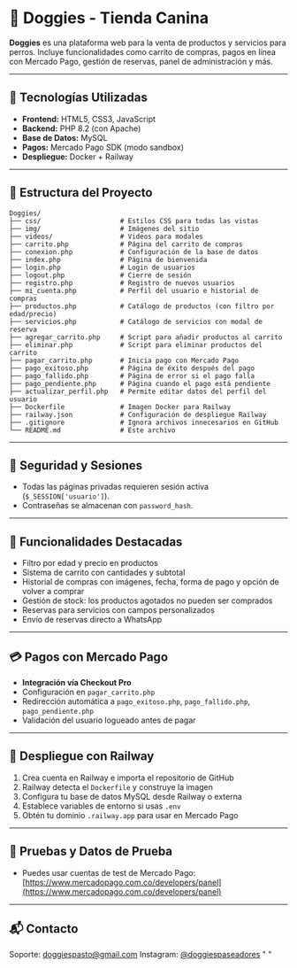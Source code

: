 # 🐶 Doggies - Tienda Canina

**Doggies** es una plataforma web para la venta de productos y servicios para perros. Incluye funcionalidades como carrito de compras, pagos en línea con Mercado Pago, gestión de reservas, panel de administración y más.

---

## 🔧 Tecnologías Utilizadas

* **Frontend:** HTML5, CSS3, JavaScript
* **Backend:** PHP 8.2 (con Apache)
* **Base de Datos:** MySQL
* **Pagos:** Mercado Pago SDK (modo sandbox)
* **Despliegue:** Docker + Railway

---

## 📁 Estructura del Proyecto

```
Doggies/
├── css/                    # Estilos CSS para todas las vistas
├── img/                    # Imágenes del sitio
├── videos/                 # Videos para modales
├── carrito.php             # Página del carrito de compras
├── conexion.php            # Configuración de la base de datos
├── index.php               # Página de bienvenida
├── login.php               # Login de usuarios
├── logout.php              # Cierre de sesión
├── registro.php            # Registro de nuevos usuarios
├── mi_cuenta.php           # Perfil del usuario e historial de compras
├── productos.php           # Catálogo de productos (con filtro por edad/precio)
├── servicios.php           # Catálogo de servicios con modal de reserva
├── agregar_carrito.php     # Script para añadir productos al carrito
├── eliminar.php            # Script para eliminar productos del carrito
├── pagar_carrito.php       # Inicia pago con Mercado Pago
├── pago_exitoso.php        # Página de éxito después del pago
├── pago_fallido.php        # Página de error si el pago falla
├── pago_pendiente.php      # Página cuando el pago está pendiente
├── actualizar_perfil.php   # Permite editar datos del perfil del usuario
├── Dockerfile              # Imagen Docker para Railway
├── railway.json            # Configuración de despliegue Railway
├── .gitignore              # Ignora archivos innecesarios en GitHub
└── README.md               # Este archivo
```

---

## 🔐 Seguridad y Sesiones

* Todas las páginas privadas requieren sesión activa (`$_SESSION['usuario']`).
* Contraseñas se almacenan con `password_hash`.

---

## 🛒 Funcionalidades Destacadas

* Filtro por edad y precio en productos
* Sistema de carrito con cantidades y subtotal
* Historial de compras con imágenes, fecha, forma de pago y opción de volver a comprar
* Gestión de stock: los productos agotados no pueden ser comprados
* Reservas para servicios con campos personalizados
* Envío de reservas directo a WhatsApp

---

## 💳 Pagos con Mercado Pago

* **Integración vía Checkout Pro**
* Configuración en `pagar_carrito.php`
* Redirección automática a `pago_exitoso.php`, `pago_fallido.php`, `pago_pendiente.php`
* Validación del usuario logueado antes de pagar

---

## 🚀 Despliegue con Railway

1. Crea cuenta en Railway e importa el repositorio de GitHub
2. Railway detecta el `Dockerfile` y construye la imagen
3. Configura tu base de datos MySQL desde Railway o externa
4. Establece variables de entorno si usas `.env`
5. Obtén tu dominio `.railway.app` para usar en Mercado Pago

---

## 🧪 Pruebas y Datos de Prueba

* Puedes usar cuentas de test de Mercado Pago:
  [https://www.mercadopago.com.co/developers/panel](https://www.mercadopago.com.co/developers/panel)

---

## 📬 Contacto

Soporte: [doggiespasto@gmail.com](mailto:doggiespasto@gmail.com)
Instagram: [@doggiespaseadores](https://www.instagram.com/doggiespaseadores)
" " 
